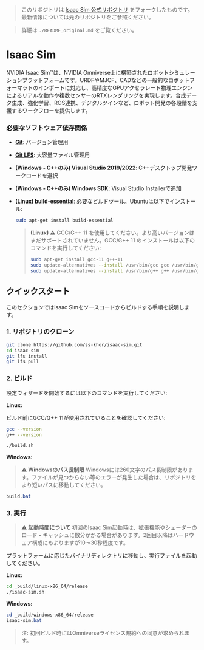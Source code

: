 > このリポジトリは [Isaac Sim 公式リポジトリ](https://github.com/isaac-sim/IsaacSim) をフォークしたものです。最新情報については元のリポジトリをご参照ください。

> 詳細は `./README_original.md` をご覧ください。

# Isaac Sim

NVIDIA Isaac Sim™は、NVIDIA Omniverse上に構築されたロボットシミュレーションプラットフォームです。URDFやMJCF、CADなどの一般的なロボットフォーマットのインポートに対応し、高精度なGPUアクセラレート物理エンジンによるリアルな動作や複数センサーのRTXレンダリングを実現します。合成データ生成、強化学習、ROS連携、デジタルツインなど、ロボット開発の各段階を支援するワークフローを提供します。

### 必要なソフトウェア依存関係

- [**Git**](https://git-scm.com/downloads): バージョン管理用
- [**Git LFS**](https://git-lfs.com/): 大容量ファイル管理用
- **(Windows - C++のみ) Visual Studio 2019/2022**: C++デスクトップ開発ワークロードを選択
- **(Windows - C++のみ) Windows SDK**: Visual Studio Installerで追加
- **(Linux) build-essential**: 必要なビルドツール。Ubuntuは以下でインストール:
  ```bash
  sudo apt-get install build-essential
  ```

  > **(Linux) ⚠️**
  > GCC/G++ 11 を使用してください。より高いバージョンはまだサポートされていません。GCC/G++ 11 のインストールは以下のコマンドを実行してください:
  > ```bash
  > sudo apt-get install gcc-11 g++-11
  > sudo update-alternatives --install /usr/bin/gcc gcc /usr/bin/gcc-11 200
  > sudo update-alternatives --install /usr/bin/g++ g++ /usr/bin/g++-11 200
  > ```

## クイックスタート

このセクションではIsaac Simをソースコードからビルドする手順を説明します。

### 1. リポジトリのクローン


```bash
git clone https://github.com/ss-khor/isaac-sim.git
cd isaac-sim
git lfs install
git lfs pull
```

### 2. ビルド

設定ウィザードを開始するには以下のコマンドを実行してください:

**Linux:**

ビルド前にGCC/G++ 11が使用されていることを確認してください:

```bash
gcc --version
g++ --version
```

```bash
./build.sh
```

**Windows:**

> **⚠️ Windowsのパス長制限**
> Windowsには260文字のパス長制限があります。ファイルが見つからない等のエラーが発生した場合は、リポジトリをより短いパスに移動してください。

```powershell
build.bat
```

### 3. 実行

> **⚠️ 起動時間について**
> 初回のIsaac Sim起動時は、拡張機能やシェーダーのロード・キャッシュに数分かかる場合があります。2回目以降はハードウェア構成にもよりますが10～30秒程度です。



プラットフォームに応じたバイナリディレクトリに移動し、実行ファイルを起動してください。

**Linux:**
```bash
cd _build/linux-x86_64/release
./isaac-sim.sh
```

**Windows:**
```powershell
cd _build/windows-x86_64/release
isaac-sim.bat
```

> 注: 初回ビルド時にはOmniverseライセンス規約への同意が求められます。
